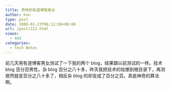 ```yaml
---
title: 奇特的有道博客男女
author: kxn
type: post
date: 2009-01-23T06:11:58+00:00
url: /post/222.html
views:
  - 443
categories:
  - Tech Notes
---
```


前几天用有道博客男女测试了一下我的两个 blog，结果跟以前测试的一样。技术 blog 百分百男性，杂 blog 百分之八十多，昨天我把技术的给挪到根目录下，再测居然就变百分之八十多了，相反杂 blog 的却变成了百分之百。真是神奇的算法啊。
